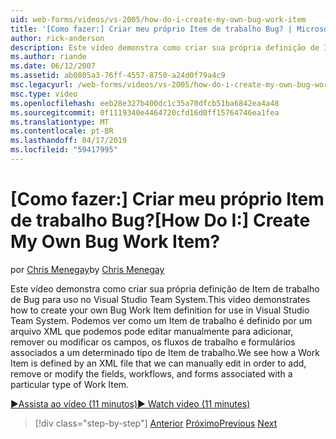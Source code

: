 ```yaml
---
uid: web-forms/videos/vs-2005/how-do-i-create-my-own-bug-work-item
title: '[Como fazer:] Criar meu próprio Item de trabalho Bug? | Microsoft Docs'
author: rick-anderson
description: Este vídeo demonstra como criar sua própria definição de Item de trabalho de Bug para uso no Visual Studio Team System. Podemos ver como um Item de trabalho é definido por um arquivo XML...
ms.author: riande
ms.date: 06/12/2007
ms.assetid: ab0805a3-76ff-4557-8750-a24d0f79a4c9
msc.legacyurl: /web-forms/videos/vs-2005/how-do-i-create-my-own-bug-work-item
msc.type: video
ms.openlocfilehash: eeb28e327b400dc1c35a70dfcb51ba6842ea4a48
ms.sourcegitcommit: 0f1119340e4464720cfd16d0ff15764746ea1fea
ms.translationtype: MT
ms.contentlocale: pt-BR
ms.lasthandoff: 04/17/2019
ms.locfileid: "59417995"
---
```

# <a name="how-do-i-create-my-own-bug-work-item"></a><span data-ttu-id="bf320-105">[Como fazer:] Criar meu próprio Item de trabalho Bug?</span><span class="sxs-lookup"><span data-stu-id="bf320-105">[How Do I:] Create My Own Bug Work Item?</span></span>

<span data-ttu-id="bf320-106">por [Chris Menegay](https://twitter.com/CMenegay)</span><span class="sxs-lookup"><span data-stu-id="bf320-106">by [Chris Menegay](https://twitter.com/CMenegay)</span></span>

<span data-ttu-id="bf320-107">Este vídeo demonstra como criar sua própria definição de Item de trabalho de Bug para uso no Visual Studio Team System.</span><span class="sxs-lookup"><span data-stu-id="bf320-107">This video demonstrates how to create your own Bug Work Item definition for use in Visual Studio Team System.</span></span> <span data-ttu-id="bf320-108">Podemos ver como um Item de trabalho é definido por um arquivo XML que podemos pode editar manualmente para adicionar, remover ou modificar os campos, os fluxos de trabalho e formulários associados a um determinado tipo de Item de trabalho.</span><span class="sxs-lookup"><span data-stu-id="bf320-108">We see how a Work Item is defined by an XML file that we can manually edit in order to add, remove or modify the fields, workflows, and forms associated with a particular type of Work Item.</span></span>

[<span data-ttu-id="bf320-109">&#9654;Assista ao vídeo (11 minutos)</span><span class="sxs-lookup"><span data-stu-id="bf320-109">&#9654; Watch video (11 minutes)</span></span>](https://channel9.msdn.com/Blogs/ASP-NET-Site-Videos/how-do-i-create-my-own-bug-work-item)

> [!div class="step-by-step"]
> <span data-ttu-id="bf320-110">[Anterior](how-do-i-integrate-defect-tracking-with-testing.md)
> [Próximo](how-do-i-write-code-more-quickly-with-unit-tests.md)</span><span class="sxs-lookup"><span data-stu-id="bf320-110">[Previous](how-do-i-integrate-defect-tracking-with-testing.md)
[Next](how-do-i-write-code-more-quickly-with-unit-tests.md)</span></span>
